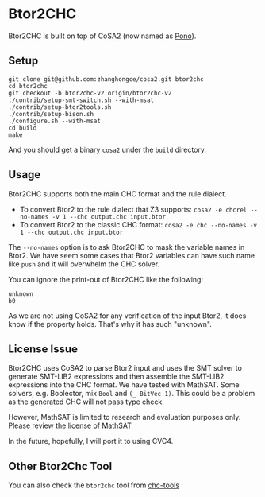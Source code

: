 # Btor2CHC
Btor2CHC is built on top of CoSA2 (now named as [Pono](https://github.com/upscale-project/pono)).

## Setup

```
git clone git@github.com:zhanghongce/cosa2.git btor2chc
cd btor2chc
git checkout -b btor2chc-v2 origin/btor2chc-v2
./contrib/setup-smt-switch.sh --with-msat
./contrib/setup-btor2tools.sh
./contrib/setup-bison.sh
./configure.sh --with-msat
cd build
make
```

And you should get a binary `cosa2` under the `build` directory.

## Usage

Btor2CHC supports both the main CHC format and the rule dialect.

* To convert Btor2 to the rule dialect that Z3 supports: `cosa2 -e chcrel --no-names -v 1 --chc output.chc input.btor`
* To convert Btor2 to the classic CHC format: `cosa2 -e chc --no-names -v 1 --chc output.chc input.btor`

The `--no-names` option is to ask Btor2CHC to mask the variable names in Btor2. We have seem some cases that Btor2 variables can have such name like `push` and it will overwhelm the CHC solver.

You can ignore the print-out of Btor2CHC like the following:
```
unknown
b0
```
As we are not using CoSA2 for any verification of the input Btor2, it does know if the property holds. That's why it has such "unknown".

## License Issue

Btor2CHC uses CoSA2 to parse Btor2 input and uses the SMT solver to generate SMT-LIB2 expressions and then assemble the SMT-LIB2 expressions into the CHC format. We have tested with MathSAT. Some solvers, e.g. Boolector, mix `Bool` and `(_ BitVec 1)`. This could be a problem as the generated CHC will not pass type check.

However, MathSAT is limited to research and evaluation purposes only. Please review the [license of MathSAT](https://mathsat.fbk.eu/download.html)

In the future, hopefully, I will port it to using CVC4.

## Other Btor2Chc Tool

You can also check the `btor2chc` tool from [chc-tools](https://github.com/chc-comp/chc-tools)

